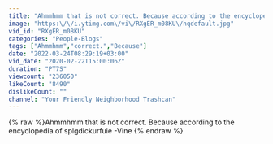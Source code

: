 ```yaml
---
title: "Ahmmhmm that is not correct. Because according to the encyclopedia of splgdickurfuie -Vine"
image: "https:\/\/i.ytimg.com\/vi\/RXgER_m08KU\/hqdefault.jpg"
vid_id: "RXgER_m08KU"
categories: "People-Blogs"
tags: ["Ahmmhmm","correct.","Because"]
date: "2022-03-24T08:29:19+03:00"
vid_date: "2020-02-22T15:00:06Z"
duration: "PT7S"
viewcount: "236050"
likeCount: "8490"
dislikeCount: ""
channel: "Your Friendly Neighborhood Trashcan"
---
```

{% raw %}Ahmmhmm that is not correct. Because according to the encyclopedia of splgdickurfuie -Vine {% endraw %}
